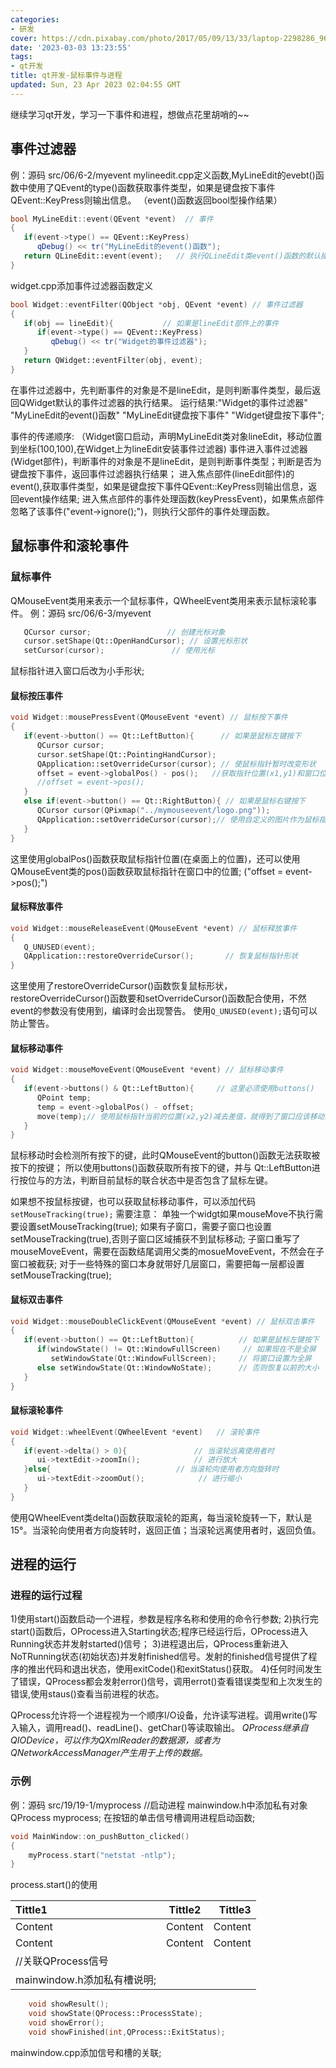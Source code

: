 ```yaml
---
categories:
- 研发
cover: https://cdn.pixabay.com/photo/2017/05/09/13/33/laptop-2298286_960_720.png
date: '2023-03-03 13:23:55'
tags:
- qt开发
title: qt开发-鼠标事件与进程
updated: Sun, 23 Apr 2023 02:04:55 GMT
---
```

继续学习qt开发，学习一下事件和进程，想做点花里胡哨的~~

## 事件过滤器

例：源码 src/06/6-2/myevent
mylineedit.cpp定义函数,MyLineEdit的evebt()函数中使用了QEvent的type()函数获取事件类型，如果是键盘按下事件QEvent::KeyPress则输出信息。
（event()函数返回bool型操作结果）

```CPP
bool MyLineEdit::event(QEvent *event)  // 事件
{
   if(event->type() == QEvent::KeyPress)
      qDebug() << tr("MyLineEdit的event()函数");
   return QLineEdit::event(event);   // 执行QLineEdit类event()函数的默认操作
}
```

widget.cpp添加事件过滤器函数定义

```CPP
bool Widget::eventFilter(QObject *obj, QEvent *event) // 事件过滤器
{
   if(obj == lineEdit){           // 如果是lineEdit部件上的事件
      if(event->type() == QEvent::KeyPress)
         qDebug() << tr("Widget的事件过滤器");
   }
   return QWidget::eventFilter(obj, event);
}
```

在事件过滤器中，先判断事件的对象是不是lineEdit，是则判断事件类型，最后返回QWidget默认的事件过滤器的执行结果。
运行结果:"Widget的事件过滤器" "MyLineEdit的event()函数" "MyLineEdit键盘按下事件" "Widget键盘按下事件";

事件的传递顺序:
（Widget窗口启动，声明MyLineEdit类对象lineEdit，移动位置到坐标(100,100),在Widget上为lineEdit安装事件过滤器)
事件进入事件过滤器(Widget部件)，判断事件的对象是不是lineEdit，是则判断事件类型；判断是否为键盘按下事件，返回事件过滤器执行结果；
进入焦点部件(lineEdit部件)的event(),获取事件类型，如果是键盘按下事件QEvent::KeyPress则输出信息，返回event操作结果;
进入焦点部件的事件处理函数(keyPressEvent)，如果焦点部件忽略了该事件("event->ignore();")，则执行父部件的事件处理函数。

## 鼠标事件和滚轮事件

### 鼠标事件

QMouseEvent类用来表示一个鼠标事件，QWheelEvent类用来表示鼠标滚轮事件。
例：源码 src/06/6-3/myevent

```CPP
   QCursor cursor;                 // 创建光标对象
   cursor.setShape(Qt::OpenHandCursor); // 设置光标形状
   setCursor(cursor);               // 使用光标
```

鼠标指针进入窗口后改为小手形状;

#### 鼠标按压事件

```CPP
void Widget::mousePressEvent(QMouseEvent *event) // 鼠标按下事件
{
   if(event->button() == Qt::LeftButton){      // 如果是鼠标左键按下
      QCursor cursor;
      cursor.setShape(Qt::PointingHandCursor);
      QApplication::setOverrideCursor(cursor); // 使鼠标指针暂时改变形状
      offset = event->globalPos() - pos();   //获取指针位置(x1,y1)和窗口位置(a1,b1)的差值
      //offset = event->pos();
   }
   else if(event->button() == Qt::RightButton){ // 如果是鼠标右键按下
      QCursor cursor(QPixmap("../mymouseevent/logo.png"));
      QApplication::setOverrideCursor(cursor);// 使用自定义的图片作为鼠标指针
   }
}
```

这里使用globalPos()函数获取鼠标指针位置(在桌面上的位置)，还可以使用QMouseEvent类的pos()函数获取鼠标指针在窗口中的位置;
("offset = event->pos();")

#### 鼠标释放事件

```CPP
void Widget::mouseReleaseEvent(QMouseEvent *event) // 鼠标释放事件
{
   Q_UNUSED(event);
   QApplication::restoreOverrideCursor();       // 恢复鼠标指针形状
}
```

这里使用了restoreOverrideCursor()函数恢复鼠标形状，restoreOverrideCursor()函数要和setOverrideCursor()函数配合使用，不然event的参数没有使用到，编译时会出现警告。
使用`Q_UNUSED(event);`语句可以防止警告。

#### 鼠标移动事件

```CPP
void Widget::mouseMoveEvent(QMouseEvent *event) // 鼠标移动事件
{
   if(event->buttons() & Qt::LeftButton){     // 这里必须使用buttons()
      QPoint temp;
      temp = event->globalPos() - offset;
      move(temp);// 使用鼠标指针当前的位置(x2,y2)减去差值，就得到了窗口应该移动的位置(x2-x1+a1,y2-y1+b1)
   }
}
```

鼠标移动时会检测所有按下的键，此时QMouseEvent的button()函数无法获取被按下的按键；
所以使用buttons()函数获取所有按下的键，并与 Qt::LeftButton进行按位与的方法，判断目前鼠标的联合状态中是否包含了鼠标左键。

如果想不按鼠标按键，也可以获取鼠标移动事件，可以添加代码`setMouseTracking(true);`
需要注意：
单独一个widgt如果mouseMove不执行需要设置setMouseTracking(true);
如果有子窗口，需要子窗口也设置setMouseTracking(true),否则子窗口区域捕获不到鼠标移动;
子窗口重写了mouseMoveEvent，需要在函数结尾调用父类的mosueMoveEvent，不然会在子窗口被截获;
对于一些特殊的窗口本身就带好几层窗口，需要把每一层都设置setMouseTracking(true);

#### 鼠标双击事件

```CPP
void Widget::mouseDoubleClickEvent(QMouseEvent *event) // 鼠标双击事件
{
   if(event->button() == Qt::LeftButton){          // 如果是鼠标左键按下
      if(windowState() != Qt::WindowFullScreen)     // 如果现在不是全屏
         setWindowState(Qt::WindowFullScreen);     // 将窗口设置为全屏
      else setWindowState(Qt::WindowNoState);      // 否则恢复以前的大小
   }
}
```

#### 鼠标滚轮事件

```CPP
void Widget::wheelEvent(QWheelEvent *event)   // 滚轮事件
{
   if(event->delta() > 0){               // 当滚轮远离使用者时
      ui->textEdit->zoomIn();            // 进行放大
   }else{                            // 当滚轮向使用者方向旋转时
      ui->textEdit->zoomOut();            // 进行缩小
   }
}
```

使用QWheelEvent类delta()函数获取滚轮的距离，每当滚轮旋转一下，默认是15°。当滚轮向使用者方向旋转时，返回正值；当滚轮远离使用者时，返回负值。

## 进程的运行

### 进程的运行过程

1)使用start()函数启动一个进程，参数是程序名称和使用的命令行参数;
2)执行完start()函数后，OProcess进入Starting状态;程序已经运行后，OProcess进入Running状态并发射started()信号；
3)进程退出后，QProcess重新进入NoTRunning状态(初始状态)并发射finished信号。发射的finished信号提供了程序的推出代码和退出状态，使用exitCode()和exitStatus()获取。
4)任何时间发生了错误，QProcess都会发射error()信号，调用errot()查看错误类型和上次发生的错误,使用staus()查看当前进程的状态。

QProcess允许将一个进程视为一个顺序I/O设备，允许读写进程。调用write()写入输入，调用read()、readLine()、getChar()等读取输出。
*QProcess继承自QIODevice，可以作为QXmlReader的数据源，或者为QNetworkAccessManager产生用于上传的数据。*

### 示例

例：源码 src/19/19-1/myprocess
//启动进程
mainwindow.h中添加私有对象QProcess myprocess;
在按钮的单击信号槽调用进程启动函数;

```CPP
void MainWindow::on_pushButton_clicked()
{
    myProcess.start("netstat -ntlp");
}
```

process.start()的使用


| Tittle1                     | Tittle2 | Tittle3 |
| :-------------------------- | :-----: | ------: |
| Content                     | Content | Content |
| Content                     | Content | Content |
| //关联QProcess信号          |        |         |
| mainwindow.h添加私有槽说明; |        |         |

```CPP
    void showResult();
    void showState(QProcess::ProcessState);
    void showError();
    void showFinished(int,QProcess::ExitStatus);
```

mainwindow.cpp添加信号和槽的关联;
